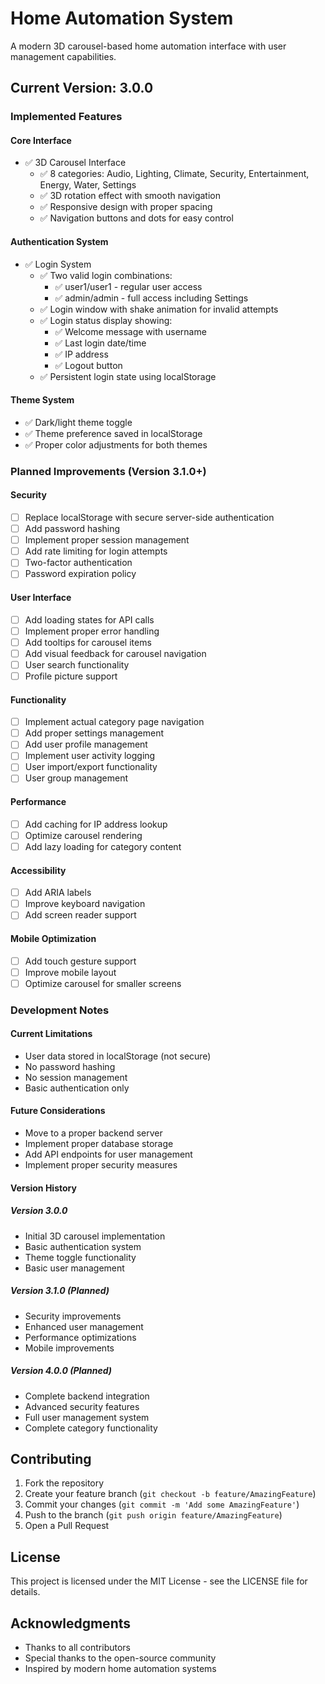 # Home Automation System

A modern 3D carousel-based home automation interface with user management capabilities.

## Current Version: 3.0.0

### Implemented Features

#### Core Interface
- ✅ 3D Carousel Interface
  - ✅ 8 categories: Audio, Lighting, Climate, Security, Entertainment, Energy, Water, Settings
  - ✅ 3D rotation effect with smooth navigation
  - ✅ Responsive design with proper spacing
  - ✅ Navigation buttons and dots for easy control

#### Authentication System
- ✅ Login System
  - ✅ Two valid login combinations:
    - ✅ user1/user1 - regular user access
    - ✅ admin/admin - full access including Settings
  - ✅ Login window with shake animation for invalid attempts
  - ✅ Login status display showing:
    - ✅ Welcome message with username
    - ✅ Last login date/time
    - ✅ IP address
    - ✅ Logout button
  - ✅ Persistent login state using localStorage

#### Theme System
- ✅ Dark/light theme toggle
- ✅ Theme preference saved in localStorage
- ✅ Proper color adjustments for both themes

### Planned Improvements (Version 3.1.0+)

#### Security
- [ ] Replace localStorage with secure server-side authentication
- [ ] Add password hashing
- [ ] Implement proper session management
- [ ] Add rate limiting for login attempts
- [ ] Two-factor authentication
- [ ] Password expiration policy

#### User Interface
- [ ] Add loading states for API calls
- [ ] Implement proper error handling
- [ ] Add tooltips for carousel items
- [ ] Add visual feedback for carousel navigation
- [ ] User search functionality
- [ ] Profile picture support

#### Functionality
- [ ] Implement actual category page navigation
- [ ] Add proper settings management
- [ ] Add user profile management
- [ ] Implement user activity logging
- [ ] User import/export functionality
- [ ] User group management

#### Performance
- [ ] Add caching for IP address lookup
- [ ] Optimize carousel rendering
- [ ] Add lazy loading for category content

#### Accessibility
- [ ] Add ARIA labels
- [ ] Improve keyboard navigation
- [ ] Add screen reader support

#### Mobile Optimization
- [ ] Add touch gesture support
- [ ] Improve mobile layout
- [ ] Optimize carousel for smaller screens

### Development Notes

#### Current Limitations
- User data stored in localStorage (not secure)
- No password hashing
- No session management
- Basic authentication only

#### Future Considerations
- Move to a proper backend server
- Implement proper database storage
- Add API endpoints for user management
- Implement proper security measures

#### Version History

##### Version 3.0.0
- Initial 3D carousel implementation
- Basic authentication system
- Theme toggle functionality
- Basic user management

##### Version 3.1.0 (Planned)
- Security improvements
- Enhanced user management
- Performance optimizations
- Mobile improvements

##### Version 4.0.0 (Planned)
- Complete backend integration
- Advanced security features
- Full user management system
- Complete category functionality

## Contributing

1. Fork the repository
2. Create your feature branch (`git checkout -b feature/AmazingFeature`)
3. Commit your changes (`git commit -m 'Add some AmazingFeature'`)
4. Push to the branch (`git push origin feature/AmazingFeature`)
5. Open a Pull Request

## License

This project is licensed under the MIT License - see the LICENSE file for details.

## Acknowledgments

- Thanks to all contributors
- Special thanks to the open-source community
- Inspired by modern home automation systems
